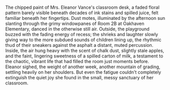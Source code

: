 The chipped paint of Mrs. Eleanor Vance's classroom desk, a faded floral pattern barely visible beneath decades of ink stains and spilled juice, felt familiar beneath her fingertips.  Dust motes, illuminated by the afternoon sun slanting through the grimy windowpanes of Room 2B at Oakhaven Elementary, danced in the otherwise still air.  Outside, the playground buzzed with the fading energy of recess; the shrieks and laughter slowly giving way to the more subdued sounds of children lining up, the rhythmic thud of their sneakers against the asphalt a distant, muted percussion.  Inside, the air hung heavy with the scent of chalk dust, slightly stale apples, and the faint, lingering sweetness of a spilled carton of milk, a testament to the chaotic, vibrant life that had filled the room just moments before.  Eleanor sighed, the weight of another week, another mountain of grading, settling heavily on her shoulders.  But even the fatigue couldn't completely extinguish the quiet joy she found in the small, messy sanctuary of her classroom.
